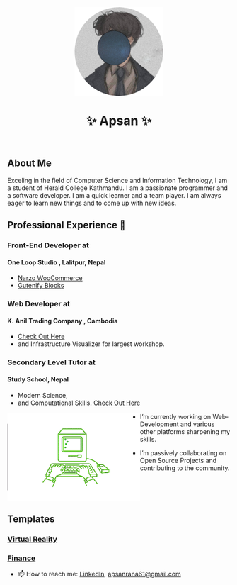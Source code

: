 <div id="me" align="center">
<img src="imgs/prfp.png" width="200" height="200" align="center">
</svg>

</div>

<h1 align="center">
   ✨ Apsan ✨
</h1>
</div>
<br>


<h2>
  About Me
</h2>
<p>
    Exceling in the field of Computer Science and Information Technology, I am a student of Herald College Kathmandu. I am a passionate programmer and a software developer. I am a quick learner and a team player. I am always eager to learn new things and to come up with new ideas.
</p>

<p>
    
## Professional Experience 🏢

### Front-End Developer at
#### One Loop Studio , Lalitpur, Nepal
- [Narzo WooCommerce](https://woocommerce.com/products/narzo/)
- [Gutenify Blocks](https://gutenify.com)

###  Web Developer at 
#### K. Anil Trading Company , Cambodia
- [Check Out Here](https://www.kaniltrading.com.kh)
- and Infrastructure Visualizer for largest workshop.

### Secondary Level Tutor at
#### Study School, Nepal
- Modern Science, 
- and Computational Skills. [Check Out Here](https://maps.app.goo.gl/zXP19NftPUCmeXe7A) 

</p>

<img src="imgs/typing.gif" align="left" width="300" height="200">

<p size="20px">

- I’m currently working on Web-Development and various other platforms sharpening my skills.

-  I’m passively collaborating on Open Source Projects and contributing to the community. 

</p>

<br><br><br>

<h2>
Templates
</h2>

### [Virtual Reality](https://virtual-reality-website.onrender.com)

### [Finance](https://demo-finance-web.onrender.com)

- 📫 How to reach me: [LinkedIn](https://www.linkedin.com/in/apsan/), apsanrana61@gmail.com

#

<div style="display: flex; align-items: center;">
   

   
</div>


